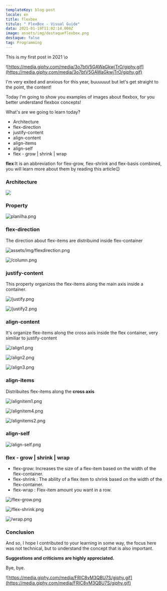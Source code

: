 ```yaml
---
templateKey: blog-post
locale: en
title: flexbox
titulo: " FlexBox - Visual Guide"
data: 2021-01-19T11:02:14.000Z
image: assets/img/destaqueflexbox.png
destaque: false
tag: Programming
---
```


This is my first post in 2021 \o

![https://media.giphy.com/media/3o7btV5GAWaGkwjTrO/giphy.gif](https://media.giphy.com/media/3o7btV5GAWaGkwjTrO/giphy.gif)

I'm very exited and anxious for this year, buuuuuut but let's get straight to the point, the content!

Today I'm going to show you examples of images about flexbox, for you better understand flexbox concepts!

What's are we going to learn today?

- Architecture
- flex-direction
- justify-content
- align-content
- align-items
- align-self
- flex - grow | shrink | wrap

**flex**:It is an abbreviation for flex-grow, flex-shrink and flex-basis combined, you will learn more about them by reading this article😉

### Architecture

![](assets/img/untitled.png)

### Property

![planilha.png](assets/img/planilha.png)

### flex-direction

The direction about flex-items are distribuind inside flex-container

![assets/img/flexdirection.png](assets/img/flexdirection.png)

![/column.png](assets/img/column.png)

### justify-content

This property organizes the flex-items along the main axis inside a container.

![/justify.png](assets/img/justify.png)

![/justify2.png](assets/img/justify2.png)

### align-content

It's organize flex-items along the cross axis inside the flex container, very similiar to justify-content

![/align1.png](assets/img/align1.png)

![/align2.png](assets/img/align2.png)

![/align3.png](assets/img/align3.png)

### align-items

Distribuites flex-items along the **cross axis**

![/alignitem1.png](assets/img/alignitem1.png)

![/alignitem4.png](assets/img/alignitem4.png)

![/alignitems2.png](assets/img/alignitems2.png)

### align-self

![/align-self.png](assets/img/align-self.png)

### flex - grow | shrink | wrap

- flex-grow: Increases the size of a flex-item based on the width of the flex-container.
- flex-shrink : The ability of a flex item to shrink based on the width of the flex-container.
- flex-wrap : Flex-item amount you want in a row.

![/flex-grow.png](assets/img/flex-grow.png)

![/flex-shrink.png](assets/img/flex-shrink.png)

![/wrap.png](assets/img/wrap.png)

### Conclusion

And so, I hope I contributed to your learning in some way, the focus here was not technical, but to understand the concept that is also important.

**Suggestions and criticisms are highly appreciated.**

Bye, bye.

![https://media.giphy.com/media/FRIC8vM3QBU7S/giphy.gif](https://media.giphy.com/media/FRIC8vM3QBU7S/giphy.gif)
